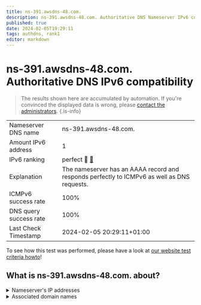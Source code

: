 ```yaml
---
title: ns-391.awsdns-48.com.
description: ns-391.awsdns-48.com. Authoritative DNS Nameserver IPv6 compatibility
published: true
date: 2024-02-05T19:29:11
tags: authdns, rank1
editor: markdown
---
```


# ns-391.awsdns-48.com. Authoritative DNS IPv6 compatibility

> The results shown here are accumulated by automation. If you're convinced the displayed data is wrong, please [contact the administrators](/howto/chat). 
{.is-info}




|   |   |
| - | - |
| Nameserver DNS name | ns-391.awsdns-48.com.
| Amount IPv6 address | 1
| IPv6 ranking | perfect :1st_place_medal: [🔗](/howto/ranking) |
| Explanation | The nameserver has an AAAA record and responds perfectly to ICMPv6 as well as DNS requests. |
| ICMPv6 success rate | 100%|
| DNS query success rate | 100% |
| Last Check Timestamp | 2024-02-05 20:29:11+01:00 |

To see how this test was performed, please have a look at [our website test criteria howto](/howto/testcriteria/authdns)!


## What is ns-391.awsdns-48.com. about?




<details>
<summary>Nameserver's IP addresses</summary>

2600:9000:5301:8700::1

</details>



<details>
<summary>Associated domain names</summary>

www.berlin.de

</details>

